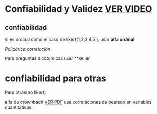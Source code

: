 # Confiabilidad y Validez [VER VIDEO](https://www.youtube.com/watch?v=YOSnRpz_C_I)

## confiabilidad

si es ordinal como el caso de likert(1,2,3,4,5 ), usar
**alfa ordinal**   

*Policórica correlación*

Para preguntas dicotomicas usar
**keller


# confiabilidad para otras

Para otras(no likert)

alfa de crownbach [VER PDF](https://iris.paho.org/bitstream/handle/10665.2/34939/v42e652018.pdf?sequence=1&isAllowed=y)
usa correlaciones de pearson en variables cuantitativas.



